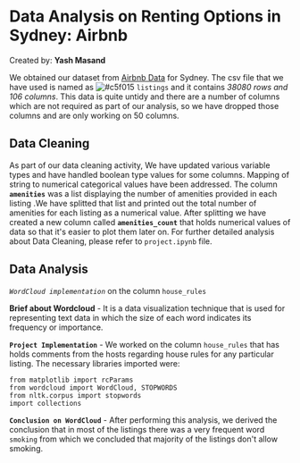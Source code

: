 Data Analysis on Renting Options in Sydney: Airbnb
===

Created by: **Yash Masand**


We obtained our dataset from [Airbnb Data](http://insideairbnb.com/get-the-data.html) for Sydney. The csv file that we have used is named as ![#c5f015](https://placehold.it/15/c5f015/000000?text=+) `listings` and it contains _38080 rows and 106 columns_. 
This data is quite untidy and there are a number of columns which are not required as part of our analysis, so we have dropped those columns and are only working on 50 columns. 
## Data Cleaning ## 
As part of our data cleaning activity, We have updated various variable types and have handled boolean type values for some columns. Mapping of string to numerical categorical values have been addressed. The column __`amenities`__  was a list displaying the number of amenities provided in each listing .We have splitted that list and printed out the total number of amenities for each listing as a numerical value. After splitting we have created a new column called __`amenities_count`__ that holds numerical values of data so that it's easier to plot them later on. For further detailed analysis about Data Cleaning, please refer to `project.ipynb` file.

## Data Analysis ##
_`WordCloud implementation`_ on the column `house_rules`

__Brief about Wordcloud__ - It is a data visualization technique that is used for representing text data in which the size of each word indicates its frequency or importance.

__`Project Implementation`__ - We worked on the column `house_rules` that has holds comments from the hosts regarding house rules for any particular listing. The necessary libraries imported were:

`from matplotlib import rcParams`<br>
`from wordcloud import WordCloud, STOPWORDS`<br>
`from nltk.corpus import stopwords`<br>
`import collections`<br>

__`Conclusion on WordCloud`__ - After performing this analysis, we derived the conclusion that in most of the listings there was a very frequent word `smoking` from which we concluded that majority of the listings don't allow smoking.



